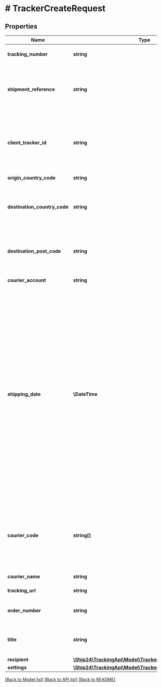 # # TrackerCreateRequest

## Properties

Name | Type | Description | Notes
------------ | ------------- | ------------- | -------------
**tracking_number** | **string** | Tracking number of the shipment. |
**shipment_reference** | **string** | Your reference for this shipment. Will be provided in our webhooks or API responses for this tracker. | [optional]
**client_tracker_id** | **string** | Your unique identifier for this shipment. Will be provided in our webhooks or API responses for this tracker. | [optional]
**origin_country_code** | **string** | Sender country code. | [optional]
**destination_country_code** | **string** | Recipient country code - 📌 Recommended to improve tracking accuracy | [optional]
**destination_post_code** | **string** | Recipient Post code (or ZIP code)  - 📌 Recommended to improve tracking accuracy | [optional]
**courier_account** | **string** | Courier account | [optional]
**shipping_date** | **\DateTime** | Date at which the shipment has been shipped  - 📌 Recommended to improve tracking accuracy: providing the shipping date helps us accurately identify the shipment and improves our ability to retrieve the correct data. However, an inaccurate shipping date could cause our system to exclude the right shipment. Therefore, please ensure the provided shipping date aligns closely with the actual shipment date, give or take a few days. [Format](http://docs.ship24.com/data-format#logistics-date-and-time) | [optional]
**courier_code** | **string[]** | Code of the courier(s) handling the shipment (Up to 3 max) (see Couriers list section)  - 📌 Recommended to improve tracking accuracy | [optional]
**courier_name** | **string** | Courier name and/or service. | [optional]
**tracking_url** | **string** | Tracking URL of the courier. | [optional]
**order_number** | **string** | Order number in case of an eCommerce order. | [optional]
**title** | **string** | Title for this shipment, visible on the Tracking Dashboard. | [optional]
**recipient** | [**\Ship24\TrackingApi\Model\TrackerCreateRequestRecipient**](TrackerCreateRequestRecipient.md) |  | [optional]
**settings** | [**\Ship24\TrackingApi\Model\TrackerCreateRequestSettings**](TrackerCreateRequestSettings.md) |  | [optional]

[[Back to Model list]](../../README.md#models) [[Back to API list]](../../README.md#endpoints) [[Back to README]](../../README.md)
